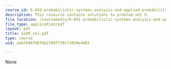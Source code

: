 ```yaml
---
course_id: 6-041-probabilistic-systems-analysis-and-applied-probability-spring-2006
description: This resource contains solutions to problem set 9.
file_location: /coursemedia/6-041-probabilistic-systems-analysis-and-applied-probability-spring-2006/aab7646fd6fbb2709ff39c71039e4d81_ps09_sol.pdf
file_type: application/pdf
layout: pdf
title: ps09_sol.pdf
type: course
uid: aab7646fd6fbb2709ff39c71039e4d81

---
```

None